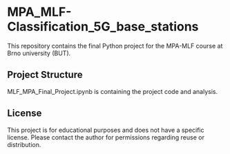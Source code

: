 # MPA_MLF-Classification_5G_base_stations
This repository contains the final Python project for the MPA-MLF course at Brno university (BUT).

## Project Structure
MLF_MPA_Final_Project.ipynb is containing the project code and analysis.

## License
This project is for educational purposes and does not have a specific license. Please contact the author for permissions regarding reuse or distribution.